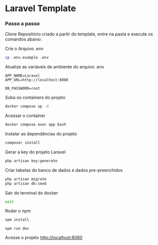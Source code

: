 
# Laravel Template

### Passo a passo
Clone Repositório criado a partir do template, entre na pasta e execute os comandos abaixo:

Crie o Arquivo .env
```sh
cp .env.example .env
```


Atualize as variáveis de ambiente do arquivo .env
```dosini
APP_NAME=Laravel
APP_URL=http://localhost:8080

DB_PASSWORD=root
```


Suba os containers do projeto
```sh
docker compose up -d
```


Acessar o container
```sh
docker compose exec app bash
```


Instalar as dependências do projeto
```sh
composer install
```


Gerar a key do projeto Laravel
```sh
php artisan key:generate
```

Criar tabelas do banco de dados e dados pre-preenchidos
```sh
php artisan migrate
php artisan db:seed
```

Sair do terminal do docker
```sh
exit
```

Rodar o npm
```sh
npm install
```
```
npm run dev
```
Acesse o projeto
[http://localhost:8080](http://localhost:8080)


